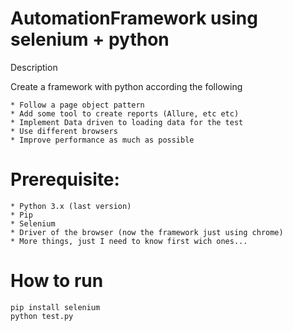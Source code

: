 # AutomationFramework using selenium + python

Description

Create a framework with python according the following

	* Follow a page object pattern 
 	* Add some tool to create reports (Allure, etc etc)
 	* Implement Data driven to loading data for the test
	* Use different browsers
 	* Improve performance as much as possible
 
# Prerequisite:

	* Python 3.x (last version)
	* Pip
	* Selenium
	* Driver of the browser (now the framework just using chrome) 
	* More things, just I need to know first wich ones... 

# How to run 

	pip install selenium
	python test.py
	
